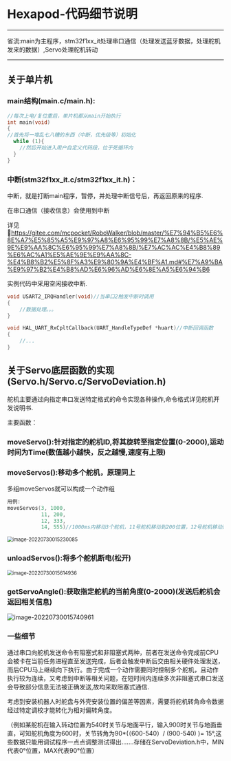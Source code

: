 # Hexapod-代码细节说明

---

省流:main为主程序，stm32f1xx_it处理串口通信（处理发送蓝牙数据，处理舵机发来的数据）,Servo处理舵机转动

---



## 关于单片机

### main结构(main.c/main.h):

```c
//每次上电/复位重启，单片机都从main开始执行
int main(void)
{
//首先将一堆乱七八糟的东西（中断，优先级等）初始化
  while (1){
	//然后开始进入用户自定义代码段，位于死循环内
  }
}

```

### 中断(stm32f1xx_it.c/stm32f1xx_it.h)：

中断，就是打断main程序，暂停，并处理中断信号后，再返回原来的程序.

在串口通信（接收信息）会使用到中断

详见:link:https://gitee.com/mcpocket/RoboWalker/blob/master/%E7%94%B5%E6%8E%A7%E5%85%A5%E9%97%A8%E6%95%99%E7%A8%8B/%E5%AE%9E%E9%AA%8C%E6%95%99%E7%A8%8B/%E7%AC%AC%E4%B8%89%E6%AC%A1%E5%AE%9E%E9%AA%8C-%E4%B8%B2%E5%8F%A3%E9%80%9A%E4%BF%A1.md#%E7%A9%BA%E9%97%B2%E4%B8%AD%E6%96%AD%E6%8E%A5%E6%94%B6

实例代码中采用空闲接收中断.

```c
void USART2_IRQHandler(void)//当串口2触发中断时调用
{
	//数据处理。。。
}

void HAL_UART_RxCpltCallback(UART_HandleTypeDef *huart)//中断回调函数
{
    //...
}
```

## 关于Servo底层函数的实现(Servo.h/Servo.c/ServoDeviation.h)

舵机主要通过向指定串口发送特定格式的命令实现各种操作,命令格式详见舵机开发说明书.

主要函数：

### moveServo():针对指定的舵机ID,将其旋转至指定位置(0-2000),运动时间为Time(数值越小越快，反之越慢,速度有上限)

### moveServos():移动多个舵机，原理同上

多组moveServos就可以构成一个动作组

```c
用例:
moveServos(3, 1000,
           11, 200,
           12, 333,
           14, 555)//1000ms内移动3个舵机，11号舵机移动到200位置，12号舵机移动到333位置，14号舵机移动到555位置
```

<img src="C:\Users\35802\AppData\Roaming\Typora\typora-user-images\image-20220730015230085.png" alt="image-20220730015230085" style="zoom: 80%;" />

### unloadServos():将多个舵机断电(松开)

<img src="C:\Users\35802\AppData\Roaming\Typora\typora-user-images\image-20220730015614936.png" alt="image-20220730015614936" style="zoom:80%;" />

### getServoAngle():获取指定舵机的当前角度(0-2000)(发送后舵机会返回相关信息)

![image-20220730015740961](C:\Users\35802\AppData\Roaming\Typora\typora-user-images\image-20220730015740961.png)

### 一些细节

通过串口向舵机发送命令有阻塞式和非阻塞式两种，前者在发送命令完成前CPU会被卡在当前任务进程直至发送完成，后者会触发中断后交由相关硬件处理发送，而后CPU马上继续向下执行。由于完成一个动作需要同时控制多个舵机，且动作执行较为连续，又考虑到中断等相关问题，在短时间内连续多次非阻塞式串口发送会导致部分信息无法被正确发送,故均采取阻塞式通信.

考虑到安装机器人时舵盘与外壳安装位置的偏差等因素，需要将舵机转角命令数据经过特定调校才能转化为相对偏转角度。

（例如某舵机在输入转动位置为540时关节与地面平行，输入900时关节与地面垂直，可知舵机角度为600时，关节转角为90*(（600-540）/ (900-540) )= 15°,这些数据只能用调试程序一点点调整测试得出.......存储在ServoDeviation.h中，MIN代表0°位置，MAX代表90°位置）

